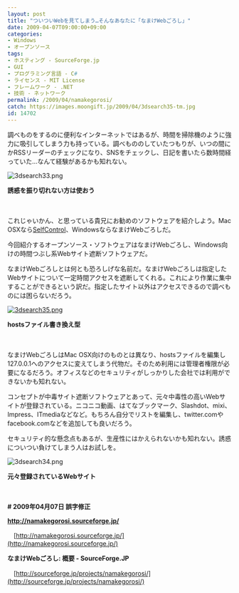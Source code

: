```yaml
---
layout: post
title: "ついついWebを見てしまう…そんなあなたに「なまけWebごろし」"
date: 2009-04-07T09:00:00+09:00
categories:
- Windows
- オープンソース
tags: 
- ホスティング - SourceForge.jp
- GUI
- プログラミング言語 - C#
- ライセンス - MIT License
- フレームワーク - .NET
- 技術 - ネットワーク
permalink: /2009/04/namakegorosi/
catch: https://images.moongift.jp/2009/04/3dsearch35-tm.jpg
id: 14702
---
```

調べものをするのに便利なインターネットではあるが、時間を掃除機のように強力に吸引してしまう力も持っている。調べもののしていたつもりが、いつの間にかRSSリーダーのチェックになり、SNSをチェックし、日記を書いたら数時間経っていた…なんて経験があるかも知れない。

  

![3dsearch33.png](https://images.moongift.jp/2009/04/3dsearch33.png)  
  
**誘惑を振り切れない方は使おう**

  

　

  

これじゃいかん、と思っている貴兄にお勧めのソフトウェアを紹介しよう。Mac OSXなら[SelfControl](http://www.moongift.jp/2009/04/selfcontrol/)、WindowsならなまけWebごろしだ。

  

今回紹介するオープンソース・ソフトウェアはなまけWebごろし、Windows向けの時間つぶし系Webサイト遮断ソフトウェアだ。

  
<!--more-->

なまけWebごろしとは何とも恐ろしげな名前だ。なまけWebごろしは指定したWebサイトについて一定時間アクセスを遮断してくれる。これにより作業に集中することができるという訳だ。指定したサイト以外はアクセスできるので調べものには困らないだろう。

  

[![3dsearch35.png](https://images.moongift.jp/2009/04/3dsearch35-tm.jpg)](https://images.moongift.jp/2009/04/3dsearch35.png)  
  
**hostsファイル書き換え型**

  

　

  

なまけWebごろしはMac OSX向けのものとは異なり、hostsファイルを編集し127.0.0.1へのアクセスに変えてしまう代物だ。そのため利用には管理者権限が必要になるだろう。オフィスなどのセキュリティがしっかりした会社では利用ができないかも知れない。

  

コンセプトが中毒サイト遮断ソフトウェアとあって、元々中毒性の高いWebサイトが登録されている。ニコニコ動画、はてなブックマーク、Slashdot、mixi、Impress、ITmediaなどなど。もちろん自分でリストを編集し、twitter.comやfacebook.comなどを追加しても良いだろう。

  

セキュリティ的な懸念点もあるが、生産性にはかえられないかも知れない。誘惑についつい負けてしまう人はお試しを。

  

![3dsearch34.png](https://images.moongift.jp/2009/04/3dsearch34.png)  
  
**元々登録されているWebサイト**

  

　

  

**# 2009年04月07日 誤字修正**

  

**http://namakegorosi.sourceforge.jp/**  
  
　[http://namakegorosi.sourceforge.jp/](http://namakegorosi.sourceforge.jp/)

  

**なまけWebごろし: 概要 - SourceForge.JP**  
  
　[http://sourceforge.jp/projects/namakegorosi/](http://sourceforge.jp/projects/namakegorosi/)

  
